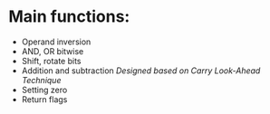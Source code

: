 # Main functions:
- Operand inversion
- AND, OR bitwise
- Shift, rotate bits
- Addition and subtraction *Designed based on Carry Look-Ahead Technique*
- Setting zero
- Return flags
